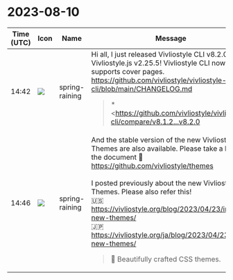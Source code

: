 # 2023-08-10

|Time (UTC)|Icon|Name|Message|
|---|---|---|---|
|14:42|![](https://secure.gravatar.com/avatar/1ac180f0868137292905c311b5fff781.jpg?s=72&d=https%3A%2F%2Fa.slack-edge.com%2Fdf10d%2Fimg%2Favatars%2Fava_0021-72.png)|spring-raining|Hi all, I just released Vivliostyle CLI v8.2.0 with Vivliostyle.js v2.25.5! Vivliostyle CLI now supports cover pages.<br><https://github.com/vivliostyle/vivliostyle-cli/blob/main/CHANGELOG.md><br><blockquote>*<https://github.com/vivliostyle/vivliostyle-cli/compare/v8.1.2...v8.2.0|8.2.0> (2023-08-10)*<br>*Bug Fixes*<br><br>• Set lang attributes for generated toc documents (<https://github.com/vivliostyle/vivliostyle-cli/commit/4c714116644a9511a398689183327785337fcc9e|4c71411>), closes <https://github.com/vivliostyle/vivliostyle-cli/issues/170|#170><br>• Update Vivliostyle.js to 2.25.5: Bug Fixes (<https://github.com/vivliostyle/vivliostyle-cli/commit/20449f389b06a3ca96dc0a7b66ffb2c8565f92c7|20449f3>)<br><br>*Features*<br><br>• Add a feature generating cover HTMLs (<https://github.com/vivliostyle/vivliostyle-cli/commit/6ff97b5e7e090e61646d14239720340b2d82b123|6ff97b5>)<br>• Add pageBreakBefore and pageCounterReset options (<https://github.com/vivliostyle/vivliostyle-cli/commit/f3d0fbb2492f8800b04d61013bcd8ca39c98635e|f3d0fbb>)<br>• Support multiple cover pages (<https://github.com/vivliostyle/vivliostyle-cli/commit/9f761f5ec4075622eb4f61e74f4127b2738a9d36|9f761f5>)<br><br>*<https://github.com/vivliostyle/vivliostyle-cli/compare/v8.1.1...v8.1.2|8.1.2> (2023-07-28)*<br>*Bug Fixes*<br><br>• Update Vivliostyle.js to 2.25.4: Viewer bugfix (<https://github.com/vivliostyle/vivliostyle-cli/commit/518b4018a2e8d7d8b5f65476f76bc4fab76dfa53|518b401>)<br><br>*<https://github.com/vivliostyle/vivliostyle-cli/compare/v8.1.0...v8.1.1|8.1.1> (2023-07-25)*<br>*Bug Fixes*<br><br>• Fix broken release of v8.1.0 (<https://github.com/vivliostyle/vivliostyle-cli/commit/063a695e376d26cbe07904f2d8b86722d667ba0e|063a695>), closes <https://github.com/vivliostyle/vivliostyle-cli/issues/429|#429><br><br>*<https://github.com/vivliostyle/vivliostyle-cli/compare/v8.0.1...v8.1.0|8.1.0> (2023-07-25)*<br>*Bug Fixes*<br><br>• Migrate Jest to Vitest (<https://github.com/vivliostyle/vivliostyle-cli/commit/e20d817f6513c6b1805909da783574a76f57f1d7|e20d817>)<br>• Remove obsoleted cli flags checker (<https://github.com/vivliostyle/vivliostyle-cli/commit/30ed466a094cfb929406a3dc858b16a5281b968c|30ed466>)<br>• Set resources property for web publication manifest (<https://github.com/vivliostyle/vivliostyle-cli/commit/3d6fa6a2e1dbf09ae8da9f66d8830836f0553f51|3d6fa6a>)<br>• Update Vivliostyle.js to 2.25.3: Bug Fixes (<https://github.com/vivliostyle/vivliostyle-cli/commit/e283af38179990572da15b8b294261feb3938beb|e283af3>)<br><br>*Features*<br><br>• Add --reading-progression CLI option (<https://github.com/vivliostyle/vivliostyle-cli/commit/8c4353c357cd26960709fad286f144b42f57b788|8c4353c>)<br>• Add a log level option for CLI and JavaScript API (<https://github.com/vivliostyle/vivliostyle-cli/commit/f3b9b6ae288b428f54b93ffdc3677dbe07a140e5|f3b9b6a>)<br>• Add EPUB for output option (<https://github.com/vivliostyle/vivliostyle-cli/commit/19b1dab11128881893d3388dc57455137a74fb18|19b1dab>)<br>• Make --verbose option deprecated (<https://github.com/vivliostyle/vivliostyle-cli/commit/dab272df1ec1c2a4d385eeb97c36d6b3e30f6065|dab272d>)<br>• Support single HTML → webpub convertion (<https://github.com/vivliostyle/vivliostyle-cli/commit/8b2a87c2b332fbac69a873cb214aec6c8b2e8077|8b2a87c>)<br><br>*<https://github.com/vivliostyle/vivliostyle-cli/compare/v8.0.0...v8.0.1|8.0.1> (2023-06-22)*<br>*Bug Fixes*<br><br>• config.workspaceDir should be honored when cliFlags.input is given (<https://github.com/vivliostyle/vivliostyle-cli/commit/1c670071a22f9d24254f916f25df6a06ff322222|1c67007>), closes <https://github.com/vivliostyle/vivliostyle-cli/issues/402|#402> <https://github.com/vivliostyle/vivliostyle-cli/issues/402|#402><br>• Preserve output directory structure when single imput is set (<https://github.com/vivliostyle/vivliostyle-cli/commit/b5bc015062303cabe325215add0f9ca9044ce4e9|b5bc015>)<br>• preview minimum font-size problem depending on locale on macOS (<https://github.com/vivliostyle/vivliostyle-cli/commit/c15e9e0a30d0513ef4c6ec3dfc73400d38eabb27|c15e9e0>), closes <https://github.com/vivliostyle/vivliostyle-cli/issues/399|#399><br>• Update Vivliostyle.js to 2.25.2: Bugfix on variable fonts (<https://github.com/vivliostyle/vivliostyle-cli/commit/f3e81ca92760bed5b1b291b0025e40fba03b2ec7|f3e81ca>)<br><br>*<https://github.com/vivliostyle/vivliostyle-cli/compare/v7.4.0...v8.0.0|8.0.0> (2023-06-12)*<br>*Features*<br><br>• Update Playwright to 1.35.0 (Chromium 115.0.5790.13) (<https://github.com/vivliostyle/vivliostyle-cli/commit/1610cac51d74995d5418084994e1ef04744ae8a6|1610cac>)<br>• Update Ubuntu version on Docker to jammy (22.04LTS) (<https://github.com/vivliostyle/vivliostyle-cli/commit/ffbbd99e6a407ce527a21f56bc20384fb768116f|ffbbd99>), closes <https://github.com/vivliostyle/vivliostyle-cli/issues/410|#410><br>• Upgrade minimum node version (<https://github.com/vivliostyle/vivliostyle-cli/commit/6e9485761300750466eadf7c0a48a709af2a80ce|6e94857>)<br><br>*BREAKING CHANGES*<br><br>• Minimum supported version of Node.js becomes v16<br><br>*<https://github.com/vivliostyle/vivliostyle-cli/compare/v7.3.0...v7.4.0|7.4.0> (2023-05-31)*<br>*Bug Fixes*<br><br>• Update Vivliostyle.js to 2.25.1: Bug Fixes (<https://github.com/vivliostyle/vivliostyle-cli/commit/5f862cad05188d758ca76968e2e98459af50abd7|5f862ca>)<br><br>*Features*<br><br>• Update Playwright to 1.34.3 (Chromium 114.0.5735.26) (<https://github.com/vivliostyle/vivliostyle-cli/commit/8dde8317e7bd3fb208077cb96477880999ae3560|8dde831>)<br><br>*<https://github.com/vivliostyle/vivliostyle-cli/compare/v7.2.5...v7.3.0|7.3.0> (2023-05-15)*<br>*Features*<br><br>• Update Playwright to 1.33.0 (Chromium 113.0.5672.53) (<https://github.com/vivliostyle/vivliostyle-cli/commit/101c98ef12071bac0f93a1e66f5641d20566e694|101c98e>)<br>• Update Vivliostyle.js to 2.25.0: Support CSS Running Elements (<https://github.com/vivliostyle/vivliostyle-cli/commit/ca6ff7e3879572a3c31fb35f7e2ec775174a7b43|ca6ff7e>)<br><br>*<https://github.com/vivliostyle/vivliostyle-cli/compare/v7.2.4...v7.2.5|7.2.5> (2023-04-29)*<br>*Bug Fixes*<br><br>• Fix dependency issue; fix <https://github.com/vivliostyle/vivliostyle-cli/issues/400|#400> (<https://github.com/vivliostyle/vivliostyle-cli/commit/b879960c28950924d1ec7478a2954d93fb9003da|b879960>)<br><br>*<https://github.com/vivliostyle/vivliostyle-cli/compare/v7.2.3...v7.2.4|7.2.4> (2023-04-20)*<br>*Bug Fixes*<br><br>• Update Vivliostyle.js to 2.24.3: Bug Fixes (<https://github.com/vivliostyle/vivliostyle-cli/commit/88c1405be904b2b82833ff1ca3afc2bfd4e0c1e0|88c1405>)<br><br>*<https://github.com/vivliostyle/vivliostyle-cli/compare/v7.2.2...v7.2.3|7.2.3> (2023-04-20)*<br>*Bug Fixes*<br><br>• Avoid infinite loop during glob files (<https://github.com/vivliostyle/vivliostyle-cli/commit/d36a021ad47f858f268970fd06e19cd3370baba2|d36a021>)<br>• Copy ignored files into webpub output (<https://github.com/vivliostyle/vivliostyle-cli/commit/efc30f2d5d2e99c16590c63f7f3d004edf555aee|efc30f2>)<br>• Prevent nested copy occuring with multiple times of build (<https://github.com/vivliostyle/vivliostyle-cli/commit/cb84f7a571c3ffe03e2b11e0be7797a143952062|cb84f7a>)<br><br>*<https://github.com/vivliostyle/vivliostyle-cli/compare/v7.2.1...v7.2.2|7.2.2> (2023-04-12)*<br>*Bug Fixes*<br><br>• Update Vivliostyle.js to 2.24.2: Bug Fixes (<https://github.com/vivliostyle/vivliostyle-cli/commit/ed08d91db06a453f746108a024db41d3d67a48f3|ed08d91>)<br><br>*<https://github.com/vivliostyle/vivliostyle-cli/compare/v7.2.0...v7.2.1|7.2.1> (2023-04-01)*<br>*Bug Fixes*<br><br>• prevent confirm dialog from being auto-dismissed (<https://github.com/vivliostyle/vivliostyle-cli/commit/dd61be885a95623995cf2b4203ec87b5ea8af4f6|dd61be8>)<br>• Update Vivliostyle.js to 2.24.1: Bug Fix (<https://github.com/vivliostyle/vivliostyle-cli/commit/64f722b9a4d9723a1beae32fe6baa612a2a3e657|64f722b>)<br><br>*<https://github.com/vivliostyle/vivliostyle-cli/compare/v7.1.1...v7.2.0|7.2.0> (2023-04-01)*<br>*Features*<br><br>• set UI language of Vivliostyle Viewer (<https://github.com/vivliostyle/vivliostyle-cli/commit/73dc48a52e915241b2815cd10a2d749edb85fc82|73dc48a>)<br>• Update Vivliostyle.js to 2.24.0: improved Viewer features (<https://github.com/vivliostyle/vivliostyle-cli/commit/6094439b7710c53d5b872a5b1f55f7d4a7dc1e82|6094439>)<br>• Viewer parameter setting: `--viewer-param` option (viewerParam property) (<https://github.com/vivliostyle/vivliostyle-cli/commit/72a749de29a0bd0fb1ea7a84f00c5b1cc6fa3325|72a749d>), closes <https://github…</blockquote>|
|14:46|![](https://secure.gravatar.com/avatar/1ac180f0868137292905c311b5fff781.jpg?s=72&d=https%3A%2F%2Fa.slack-edge.com%2Fdf10d%2Fimg%2Favatars%2Fava_0021-72.png)|spring-raining|And the stable version of the new Vivliostyle Themes are also available. Please take a look at the document 🎨<br><https://github.com/vivliostyle/themes><br><br>I posted previously about the new Vivliostyle Themes. Please also refer this!<br>🇺🇸 <https://vivliostyle.org/blog/2023/04/23/intro-new-themes/><br>🇯🇵 <https://vivliostyle.org/ja/blog/2023/04/23/intro-new-themes/><br><blockquote>💅 Beautifully crafted CSS themes.</blockquote>|
